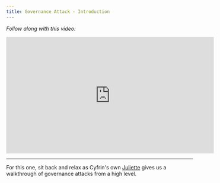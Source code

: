 ```yaml
---
title: Governance Attack - Introduction
---
```


_Follow along with this video:_

<!-- TODO -->
<iframe width="560" height="315" src="https://www.youtube.com/watch?v=ph_xoZaMleU" title="YouTube video player" frameborder="0" allow="accelerometer; autoplay; clipboard-write; encrypted-media; gyroscope; picture-in-picture; web-share" allowfullscreen></iframe>

---

For this one, sit back and relax as Cyfrin's own [Juliette](https://twitter.com/_juliettech) gives us a walkthrough of governance attacks from a high level. 